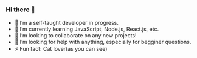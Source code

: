 ### Hi there 👋

<!--
**Yui-Iida/Yui-Iida** is a ✨ _special_ ✨ repository because its `README.md` (this file) appears on your GitHub profile.

Here are some ideas to get you started:
-->


- 🔭 I’m a self-taught developer in progress.
- 🌱 I’m currently learning JavaScript, Node.js, React.js, etc.
- 👯 I’m looking to collaborate on any new projects!
- 🤔 I’m looking for help with anything, especially for begginer questions.
- ⚡ Fun fact: Cat lover(as you can see)
